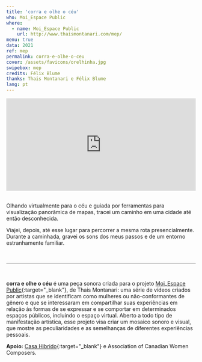 ```yaml
---
title: 'corra e olhe o céu'
who: Moi_Espace Public
where: 
  - name: Moi_Espace Public
    url: http://www.thaismontanari.com/mep/
menu: true
data: 2021
ref: mep
permalink: corra-e-olhe-o-ceu
cover: /assets/favicons/orelhinha.jpg
swipebox: mep
credits: Félix Blume
thanks: Thais Montanari e Félix Blume 
lang: pt
---
```


<div class="video-wrapper-side video-wrapper-16x9">
<div style="padding:48.75% 0 0 0;position:relative;"><iframe src="https://player.vimeo.com/video/556891920?badge=0&autopause=0&player_id=0&app_id=58479/embed" allow="autoplay; fullscreen; picture-in-picture" allowfullscreen frameborder="0" style="position:absolute;top:0;left:0;width:100%;height:100%;"></iframe></div></div>

<br>

Olhando virtualmente para o céu e guiada por ferramentas para visualização panorâmica de mapas, tracei um caminho em uma cidade até então desconhecida.

Viajei, depois, até esse lugar para percorrer a mesma rota presencialmente.
Durante a caminhada, gravei os sons dos meus passos e de um entorno estranhamente familiar. 

<br>

---

<br>

**corra e olhe o céu** é uma peça sonora criada para o projeto [Moi_Espace Public](http://www.thaismontanari.com/mep/){:target="_blank"}, de Thais Montanari: uma série de vídeos criados por artistas que se identificam como mulheres ou não-conformantes de gênero e que se interessaram em compartilhar suas experiências em relação às formas de se expressar e se comportar em determinados espaços públicos, incluindo o espaço virtual. Aberto a todo tipo de manifestação artística, esse projeto visa criar um mosaico sonoro e visual, que mostre as peculiaridades e as semelhanças de diferentes experiências pessoais.



**Apoio:**
[Casa Hibrido](https://www.instagram.com/casahibrido/){:target="_blank"} e Association of Canadian Women Composers.


<br>